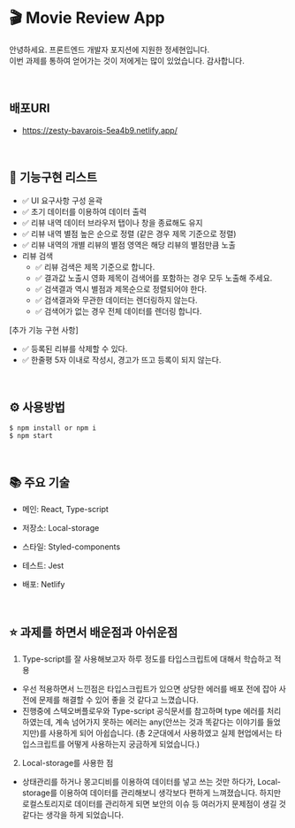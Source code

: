 # 🎬 Movie Review App

안녕하세요. 프론트엔드 개발자 포지션에 지원한 정세현입니다.
<br>
이번 과제를 통하여 얻어가는 것이 저에게는 많이 있었습니다. 감사합니다.

<br>

## 배포URl

- https://zesty-bavarois-5ea4b9.netlify.app/

<br>

## 📝 기능구현 리스트

- ✅ UI 요구사항 구성 윤곽
- ✅ 초기 데이터를 이용하여 데이터 출력
- ✅ 리뷰 내역 데이터 브라우저 탭이나 창을 종료해도 유지
- ✅ 리뷰 내역 별점 높은 순으로 정렬 (같은 경우 제목 기준으로 정렬)
- ✅ 리뷰 내역의 개별 리뷰의 별점 영역은 해당 리뷰의 별점만큼 노출
- 리뷰 검색
  - ✅ 리뷰 검색은 제목 기준으로 합니다.
  - ✅ 결과값 노출시 영화 제목이 검색어를 포함하는 경우 모두 노출해 주세요.
  - ✅ 검색결과 역시 별점과 제목순으로 정렬되어야 한다.
  - ✅ 검색결과와 무관한 데이터는 렌더링하지 않는다.
  - ✅ 검색어가 없는 경우 전체 데이터를 렌더링 합니다.

[추가 기능 구현 사항]

- ✅ 등록된 리뷰를 삭제할 수 있다.
- ✅ 한줄평 5자 이내로 작성시, 경고가 뜨고 등록이 되지 않는다.

<br>

## ⚙️ 사용방법

```
$ npm install or npm i
$ npm start
```

<br>

## 📚 주요 기술

- 메인: React, Type-script

- 저장소: Local-storage

- 스타일: Styled-components

- 테스트: Jest

- 배포: Netlify

<br>

## ⭐️ 과제를 하면서 배운점과 아쉬운점

1. Type-script를 잘 사용해보고자 하루 정도를 타입스크립트에 대해서 학습하고 적용

- 우선 적용하면서 느낀점은 타입스크립트가 있으면 상당한 에러를 배포 전에 잡아 사전에 문제를 해결할 수 있어 좋을 것 같다고 느꼈습니다.
- 진행중에 스텍오버플로우와 Type-script 공식문서를 참고하며 type 에러를 처리하였는데, 계속 넘어가지 못하는 에러는 any(안쓰는 것과 똑같다는 이야기를 들었지만)를 사용하게 되어 아쉽습니다. (총 2군대에서 사용하였고 실제 현업에서는 타입스크립트를 어떻게 사용하는지 궁금하게 되었습니다.)

2. Local-storage를 사용한 점

- 상태관리를 하거나 몽고디비를 이용하여 데이터를 넣고 쓰는 것만 하다가, Local-storage를 이용하여 데이터를 관리해보니 생각보다 편하게 느껴졌습니다. 하지만 로컬스토리지로 데이터를 관리하게 되면 보안의 이슈 등 여러가지 문제점이 생길 것 같다는 생각을 하게 되었습니다.
